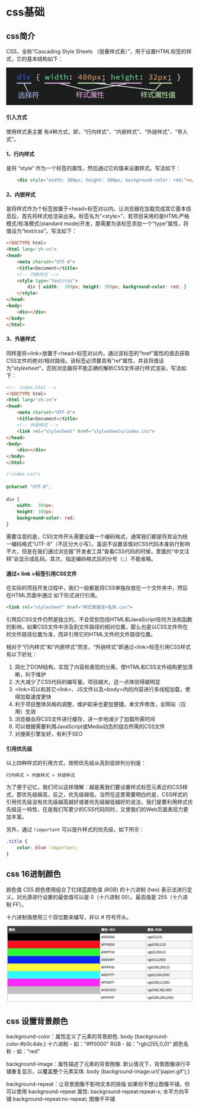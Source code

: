 # css基础

## css简介

CSS，全称“Cascading Style Sheets （层叠样式表）”，用于设置HTML标签的样式，它的基本结构如下：

![](../../pics/css/IMGS/css.jpg)

#### 引入方式

使用样式表主要 有4种方式，即，“行内样式”、“内嵌样式”、“外链样式”、“导入式”。

#### 1、行内样式

是将 “style” 作为一个标签的属性，然后通过它的值来设置样式。写法如下：

```html
	<div style="width: 300px; height: 300px; background-color: red;"></div>
```

#### 2、内嵌样式

是将样式作为个标签放置于\<head>标签对以内，让浏览器在加载完成其它基本信息后，首先将样式给渲染出来。标签名为“\<style>”，若项目采用的是HTML严格模式/标准模式(standard mode)开发，那需要为该标签添加一个“type”属性，将值设为“text/css”。写法如下：

```html
<!DOCTYPE html>
<html lang="zh-cn">
<head>
	<meta charset="UTF-8">
	<title>Document</title>
	<!-- 内嵌样式 -->
	<style type="text/css">
		div { width:  300px; height: 300px; background-color: red; }
	</style>
</head>
<body>
	<div></div>
</body>
</html>
```

#### 3、外链样式

同样是将\<link>放置于\<head>标签对以内，通过该标签的“href”属性的值去获取CSS文件的绝对/相对路径。该标签必须要具有“*rel*”属性，并且将值设为“*stylesheet*”，否则浏览器将不能正确的解析CSS文件进行样式渲染，写法如下：

```html
<!-- index.html -->
<!DOCTYPE html>
<html lang="zh-cn">
<head>
	<meta charset="UTF-8">
	<title>Document</title>
	<!-- 外链样式 -->
	<link rel="stylesheet" href="stylesheets/index.css">
</head>
<body>
	<div></div>
</body>
</html>
```

```css
/*index.css*/

@charset "UTF-8";

div {
	width:  300px;
	height: 300px;
	background-color: red;
}
```

需要注意的是，CSS文件开头需要设置一个编码格式，通常我们都是将其设为统一编码格式“UTF-8”（不区分大小写）。虽说不设置该值对CSS代码本身执行影响不大，但是在我们通过浏览器“开发者工具”查看CSS代码的时候，里面的“中文注释”会显示成乱码。其次，指定编码格式后的分号（`;`）不能省略。


#### 通过< link >标签引用CSS文件

在实际的项目开发过程中，我们一般都是将CSS单独存放在一个文件夹中，然后在HTML页面中通过 如下形式进行引用。

```html
<link rel="stylesheet" href="样式表路径+名称.css">
```

引用后CSS文件仍然是独立的，不会受到包括HTML和JavaScript任何方法和函数的影响，如果CSS文件中涉及到文件路径的相对位置，那么也是以CSS文件所在的文件路径位置为准，而非引用它的HTML文件的文件路径位置。

相对于“行内样式”和“内嵌样式”而言，“外链样式”即通过\<link>标签引用CSS样式有以下好处：

1. 简化了DOM结构，实现了内容和表现的分离，使HTML和CSS文件结构更加清晰，利于维护
2. 大大减少了CSS代码的编写量。项目越大，这一点体验得越明显
3. \<link>可以和其它\<link>、JS文件以及\<body>内的内容进行多线程加载，使得加载速度更快
4. 利于项目整体风格的调整，维护起来也更加便捷。单文件修改，全网站（应用）生效
5. 浏览器会将CSS文件进行缓存，进一步地减少了加载所需时间
6. 可以根据需要利用JavaScript或Media动态的组合所需的CSS文件
7. 对搜索引擎友好，有利于SEO

#### 引用优先级

以上四种样式的引用方式，按照优先级从高到低排列分别是：

```
行内样式 > 内嵌样式 > 外链样式 
```

为了便于记忆，我们可以这样理解：越是离我们要设置样式标签元素近的CSS样式，那优先级越高，反之，优先级越低。当然在这里需要明白的是，CSS样式的引用优先级没有优先级越高越好或者优先级越低越好的说法，我们是要利用样式优先级这一特性，在是我们写更少的CSS代码同时，又使我们的Web页面表现力更加丰富。

另外，通过 `!important` 可以提升样式的优先级，如下所示：

```css
.title {
  	color: blue !important;
}
```

## css 16进制颜色

颜色值
CSS 颜色使用组合了红绿蓝颜色值 (RGB) 的十六进制 (hex) 表示法进行定义。对光源进行设置的最低值可以是 0（十六进制 00）。最高值是 255（十六进制 FF）。

十六进制值使用三个双位数来编写，并以 # 符号开头。

![](../../pics/css/home_works/4.png)

## css 设置背景颜色

background-color：属性定义了元素的背景颜色.
	body {background-color:#b0c4de;} 
十六进制 - 如："#ff0000"
RGB - 如："rgb(255,0,0)"
颜色名称 - 如："red”

background-image：属性描述了元素的背景图像.
	默认情况下，背景图像进行平铺重复显示，以覆盖整个元素实体.
	body {background-image:url('paper.gif');} 

background-repeat：让背景图像不影响文本的排版
如果你不想让图像平铺，你可以使用 background-repeat 属性:
background-repeat:repeat-x;  水平方向平铺
background-repeat:no-repeat;  图像不平铺




















